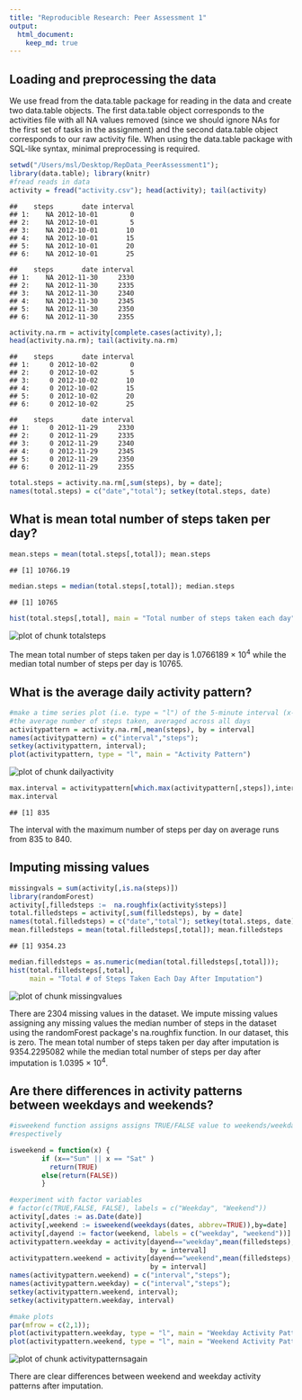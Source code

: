 ```yaml
---
title: "Reproducible Research: Peer Assessment 1"
output: 
  html_document:
    keep_md: true
---
```



## Loading and preprocessing the data

We use fread from the data.table package for reading in the data and create two
data.table objects. The first data.table object corresponds to the activities file
with all NA values removed (since we should ignore NAs for the first set of tasks
in the assignment) and the second data.table object corresponds to our raw
activity file. When using the data.table package with SQL-like syntax,
minimal preprocessing is required.


```r
setwd("/Users/msl/Desktop/RepData_PeerAssessment1"); 
library(data.table); library(knitr)
#fread reads in data
activity = fread("activity.csv"); head(activity); tail(activity)
```

```
##    steps       date interval
## 1:    NA 2012-10-01        0
## 2:    NA 2012-10-01        5
## 3:    NA 2012-10-01       10
## 4:    NA 2012-10-01       15
## 5:    NA 2012-10-01       20
## 6:    NA 2012-10-01       25
```

```
##    steps       date interval
## 1:    NA 2012-11-30     2330
## 2:    NA 2012-11-30     2335
## 3:    NA 2012-11-30     2340
## 4:    NA 2012-11-30     2345
## 5:    NA 2012-11-30     2350
## 6:    NA 2012-11-30     2355
```

```r
activity.na.rm = activity[complete.cases(activity),];
head(activity.na.rm); tail(activity.na.rm)
```

```
##    steps       date interval
## 1:     0 2012-10-02        0
## 2:     0 2012-10-02        5
## 3:     0 2012-10-02       10
## 4:     0 2012-10-02       15
## 5:     0 2012-10-02       20
## 6:     0 2012-10-02       25
```

```
##    steps       date interval
## 1:     0 2012-11-29     2330
## 2:     0 2012-11-29     2335
## 3:     0 2012-11-29     2340
## 4:     0 2012-11-29     2345
## 5:     0 2012-11-29     2350
## 6:     0 2012-11-29     2355
```

```r
total.steps = activity.na.rm[,sum(steps), by = date]; 
names(total.steps) = c("date","total"); setkey(total.steps, date)
```


## What is mean total number of steps taken per day?

```r
mean.steps = mean(total.steps[,total]); mean.steps
```

```
## [1] 10766.19
```

```r
median.steps = median(total.steps[,total]); median.steps
```

```
## [1] 10765
```

```r
hist(total.steps[,total], main = "Total number of steps taken each day")
```

![plot of chunk totalsteps](figure/totalsteps-1.png) 

The mean total number of steps taken per day is 1.0766189 &times; 10<sup>4</sup> while the median
total number of steps per day is 10765.


## What is the average daily activity pattern?


```r
#make a time series plot (i.e. type = "l") of the 5-minute interval (x-axis) and
#the average number of steps taken, averaged across all days
activitypattern = activity.na.rm[,mean(steps), by = interval]
names(activitypattern) = c("interval","steps"); 
setkey(activitypattern, interval); 
plot(activitypattern, type = "l", main = "Activity Pattern")
```

![plot of chunk dailyactivity](figure/dailyactivity-1.png) 

```r
max.interval = activitypattern[which.max(activitypattern[,steps]),interval]
max.interval
```

```
## [1] 835
```

The interval with the maximum number of steps per day on average runs from 
835 to 840.

## Imputing missing values


```r
missingvals = sum(activity[,is.na(steps)])
library(randomForest)
activity[,filledsteps :=  na.roughfix(activity$steps)]
total.filledsteps = activity[,sum(filledsteps), by = date]
names(total.filledsteps) = c("date","total"); setkey(total.steps, date)
mean.filledsteps = mean(total.filledsteps[,total]); mean.filledsteps
```

```
## [1] 9354.23
```

```r
median.filledsteps = as.numeric(median(total.filledsteps[,total]));
hist(total.filledsteps[,total], 
     main = "Total # of Steps Taken Each Day After Imputation")
```

![plot of chunk missingvalues](figure/missingvalues-1.png) 

There are 2304 missing values in the dataset. We impute missing 
values assigning any missing values the median number of steps in the dataset
using the randomForest package's na.roughfix function. In our dataset, this is 
zero. The mean total number of steps taken per day after imputation is
9354.2295082 while the median total number of steps per day after imputation 
is 1.0395 &times; 10<sup>4</sup>.


## Are there differences in activity patterns between weekdays and weekends?


```r
#isweekend function assigns assigns TRUE/FALSE value to weekends/weekday abbrev
#respectively

isweekend = function(x) {
        if (x=="Sun" || x == "Sat" )
          return(TRUE)
        else(return(FALSE))
        }

#experiment with factor variables
# factor(c(TRUE,FALSE, FALSE), labels = c("Weekday", "Weekend"))
activity[,dates := as.Date(date)]
activity[,weekend := isweekend(weekdays(dates, abbrev=TRUE)),by=date]
activity[,dayend := factor(weekend, labels = c("weekday", "weekend"))]
activitypattern.weekday = activity[dayend=="weekday",mean(filledsteps), 
                                   by = interval]
activitypattern.weekend = activity[dayend=="weekend",mean(filledsteps), 
                                   by = interval]
names(activitypattern.weekend) = c("interval","steps");
names(activitypattern.weekday) = c("interval","steps");
setkey(activitypattern.weekend, interval); 
setkey(activitypattern.weekday, interval)

#make plots
par(mfrow = c(2,1)); 
plot(activitypattern.weekday, type = "l", main = "Weekday Activity Pattern")
plot(activitypattern.weekend, type = "l", main = "Weekend Activity Pattern")
```

![plot of chunk activitypatternsagain](figure/activitypatternsagain-1.png) 

There are clear differences between weekend and weekday activity patterns
after imputation.
